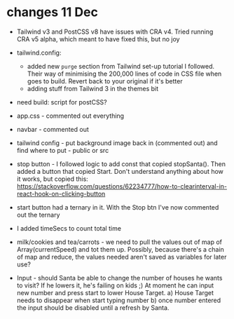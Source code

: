 # changes 11 Dec

- Tailwind v3 and PostCSS v8 have issues with CRA v4. Tried running CRA v5 alpha, which meant to have fixed this, but no joy

- tailwind.config:
    - added new `purge` section from Tailwind set-up tutorial I followed. Their way of minimising the 200,000 lines of code in CSS file when goes to build. Revert back to your original if it's better
    - adding stuff from Tailwind 3 in the themes bit

- need build: script for postCSS?

- app.css - commented out everything

- navbar - commented out

- tailwind config - put background image back in (commented out) and find where to put - public or src

- stop button - I followed logic to add const that copied stopSanta(). Then added a button that copied Start. Don't understand anything about how it works, but copied this: https://stackoverflow.com/questions/62234777/how-to-clearinterval-in-react-hook-on-clicking-button

- start button had a ternary in it. With the Stop btn I've now commented out the ternary

- I added timeSecs to count total time

- milk/cookies and tea/carrots - we need to pull the values out of map of Array(currentSpeed) and tot them up. Possibly, because there's a chain of map and reduce, the values needed aren't saved as variables for later use?

- Input - should Santa be able to change the number of houses he wants to visit? If he lowers it, he's failing on kids ;) At moment he can input new number and press start to lower House Target.
    a) House Target needs to disappear when start typing number
    b) once number entered the input should be disabled until a refresh by Santa.